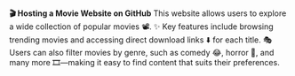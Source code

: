 **🎬 Hosting a Movie Website on GitHub**
This website allows users to explore a wide collection of popular movies 📽️.
✨ Key features include browsing trending movies and accessing direct download links ⬇️ for each title.
🎭 Users can also filter movies by genre, such as comedy 😂, horror 👻, and many more 🎞️—making it easy to find content that suits their preferences.

